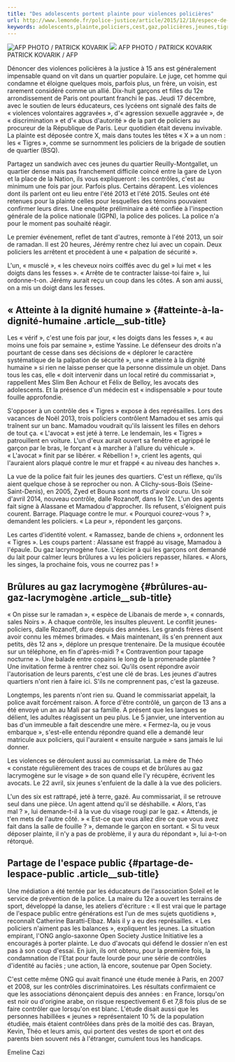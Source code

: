 ```yaml
---
title: "Des adolescents portent plainte pour violences policières"
url: http://www.lemonde.fr/police-justice/article/2015/12/18/espece-de-libanais-de-merde-connards-sales-noirs-des-adolescents-portent-plainte-pour-violences-policieres_4834472_1653578.html
keywords: adolescents,plainte,policiers,cest,gaz,policières,jeunes,tigres,violences,portent,mamadou,quartier,lun
---
```

![AFP PHOTO / PATRICK KOVARIK](https://img.lemde.fr/2015/12/02/0/0/5040/3306/688/0/60/0/0641e1a_853-wbqzw.jpg) ![](https://img.lemde.fr/2015/12/02/0/0/5040/3306/688/0/60/0/0641e1a_853-wbqzw.jpg) AFP PHOTO / PATRICK KOVARIK PATRICK KOVARIK / AFP

Dénoncer des violences policières à la justice à 15 ans est généralement impensable quand on vit dans un quartier populaire. Le juge, cet homme qui condamne et éloigne quelques mois, parfois plus, un frère, un voisin, est rarement considéré comme un allié. Dix-huit garçons et filles du 12e arrondissement de Paris ont pourtant franchi le pas. Jeudi 17 décembre, avec le soutien de leurs éducateurs, ces lycéens ont signalé des faits de « violences volontaires aggravées », d'« agression sexuelle aggravée », de « discrimination » et d'« abus d'autorité » de la part de policiers au procureur de la République de Paris. Leur quotidien était devenu invivable. La plainte est déposée contre X, mais dans toutes les têtes « X » a un nom : les « Tigres », comme se surnomment les policiers de la brigade de soutien de quartier (BSQ).

Partagez un sandwich avec ces jeunes du quartier Reuilly-Montgallet, un quartier dense mais pas franchement difficile coincé entre la gare de Lyon et la place de la Nation, ils vous expliqueront : les contrôles, c'est au minimum une fois par jour. Parfois plus. Certains dérapent. Les violences dont ils parlent ont eu lieu entre l'été 2013 et l'été 2015. Seules ont été retenues pour la plainte celles pour lesquelles des témoins pouvaient confirmer leurs dires. Une enquête préliminaire a été confiée à l'inspection générale de la police nationale (IGPN), la police des polices. La police n'a pour le moment pas souhaité réagir.

Le premier événement, reflet de tant d'autres, remonte à l'été 2013, un soir de ramadan. Il est 20 heures, Jérémy rentre chez lui avec un copain. Deux policiers les arrêtent et procèdent à une « palpation de sécurité ».

L'un, « musclé », « les cheveux noirs coiffés avec du gel » lui met « les doigts dans les fesses ». « Arrête de te contracter laisse-toi faire », lui ordonne-t-on. Jérémy aurait reçu un coup dans les côtes. A son ami aussi, on a mis un doigt dans les fesses.

« Atteinte à la dignité humaine » {#atteinte-à-la-dignité-humaine .article__sub-title}
---------------------------------

Les « vérif », c'est une fois par jour, « les doigts dans les fesses », « au moins une fois par semaine », estime Yassine. Le défenseur des droits n'a pourtant de cesse dans ses décisions de « déplorer le caractère systématique de la palpation de sécurité », une « atteinte à la dignité humaine » si rien ne laisse penser que la personne dissimule un objet. Dans tous les cas, elle « doit intervenir dans un local retiré du commissariat », rappellent Mes Slim Ben Achour et Félix de Belloy, les avocats des adolescents. Et la présence d'un médecin est « indispensable » pour toute fouille approfondie.

S'opposer à un contrôle des « Tigres » expose à des représailles. Lors des vacances de Noël 2013, trois policiers contrôlent Mamadou et ses amis qui traînent sur un banc. Mamadou voudrait qu'ils laissent les filles en dehors de tout ça. « L'avocat » est jeté à terre. Le lendemain, les « Tigres » patrouillent en voiture. L'un d'eux aurait ouvert sa fenêtre et agrippé le garçon par le bras, le forçant « à marcher à l'allure du véhicule ». « L'avocat » finit par se libérer. « Rébellion ! », crient les agents, qui l'auraient alors plaqué contre le mur et frappé « au niveau des hanches ».

La vue de la police fait fuir les jeunes des quartiers. C'est un réflexe, qu'ils aient quelque chose à se reprocher ou non. A Clichy-sous-Bois (Seine-Saint-Denis), en 2005, Zyed et Bouna sont morts d'avoir couru. Un soir d'avril 2014, nouveau contrôle, dalle Rozanoff, dans le 12e. L'un des agents fait signe à Alassane et Mamadou d'approcher. Ils refusent, s'éloignent puis courent. Barrage. Plaquage contre le mur. « Pourquoi courez-vous ? », demandent les policiers. « La peur », répondent les garçons.

Les cartes d'identité volent. « Ramassez, bande de chiens », ordonnent les « Tigres ». Les coups partent : Alassane est frappé au visage, Mamadou à l'épaule. Du gaz lacrymogène fuse. L'épicier à qui les garçons ont demandé du lait pour calmer leurs brûlures a vu les policiers repasser, hilares. « Alors, les singes, la prochaine fois, vous ne courrez pas ! »

Brûlures au gaz lacrymogène {#brûlures-au-gaz-lacrymogène .article__sub-title}
---------------------------

« On pisse sur le ramadan », « espèce de Libanais de merde », « connards, sales Noirs ». A chaque contrôle, les insultes pleuvent. Le conflit jeunes-policiers, dalle Rozanoff, dure depuis des années. Les grands frères disent avoir connu les mêmes brimades. « Mais maintenant, ils s'en prennent aux petits, dès 12 ans », déplore un presque trentenaire. De la musique écoutée sur un téléphone, en fin d'après-midi ? « Contravention pour tapage nocturne ». Une balade entre copains le long de la promenade plantée ? Une invitation ferme à rentrer chez soi. Qu'ils osent répondre avoir l'autorisation de leurs parents, c'est une clé de bras. Les jeunes d'autres quartiers n'ont rien à faire ici. S'ils ne comprennent pas, c'est la gazeuse.

Longtemps, les parents n'ont rien su. Quand le commissariat appelait, la police avait forcément raison. A force d'être contrôlé, un garçon de 13 ans a été envoyé un an au Mali par sa famille. A présent que les langues se délient, les adultes réagissent un peu plus. Le 5 janvier, une intervention au bas d'un immeuble a fait descendre une mère. « Fermez-la, ou je vous embarque », s'est-elle entendu répondre quand elle a demandé leur matricule aux policiers, qui l'auraient « ensuite narguée » sans jamais le lui donner.

Les violences se déroulent aussi au commissariat. La mère de Théo « constate régulièrement des traces de coups et de brûlures au gaz lacrymogène sur le visage » de son quand elle l'y récupère, écrivent les avocats. Le 22 avril, six jeunes s'enfuient de la dalle à la vue des policiers.

L'un des six est rattrapé, jeté à terre, gazé. Au commissariat, il se retrouve seul dans une pièce. Un agent attend qu'il se déshabille. « Alors, t'as mal ? », lui demande-t-il à la vue du visage rougi par le gaz. « Attends, je t'en mets de l'autre côté. » « Est-ce que vous allez dire ce que vous avez fait dans la salle de fouille ? », demande le garçon en sortant. « Si tu veux déposer plainte, il n'y a pas de problème, il y aura du répondant », lui a-t-on rétorqué.

Partage de l'espace public {#partage-de-lespace-public .article__sub-title}
--------------------------

Une médiation a été tentée par les éducateurs de l'association Soleil et le service de prévention de la police. La maire du 12e a ouvert les terrains de sport, développé la danse, les ateliers d'écriture : « Il est vrai que le partage de l'espace public entre générations est l'un de mes sujets quotidiens », reconnaît Catherine Baratti-Elbaz. Mais il y a eu des représailles. « Les policiers n'aiment pas les balances », expliquent les jeunes. La situation empirant, l'ONG anglo-saxonne Open Society Justice Initiative les a encouragés à porter plainte. Le duo d'avocats qui défend le dossier n'en est pas à son coup d'essai. En juin, ils ont obtenu, pour la première fois, la condamnation de l'Etat pour faute lourde pour une série de contrôles d'identité au faciès ; une action, là encore, soutenue par Open Society.

C'est cette même ONG qui avait financé une étude menée à Paris, en 2007 et 2008, sur les contrôles discriminatoires. Les résultats confirmaient ce que les associations dénonçaient depuis des années : en France, lorsqu'on est noir ou d'origine arabe, on risque respectivement 6 et 7,8 fois plus de se faire contrôler que lorsqu'on est blanc. L'étude disait aussi que les personnes habillées « jeunes » représentaient 10 % de la population étudiée, mais étaient contrôlées dans près de la moitié des cas. Brayan, Kevin, Théo et leurs amis, qui portent des vestes de sport et ont des parents bien souvent nés à l'étranger, cumulent tous les handicaps.

Emeline Cazi
